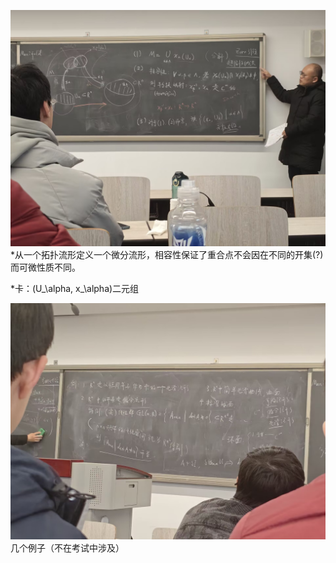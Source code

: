 ![alt text](35dfc393c8f6a6987b2cf9a3bab94846.jpg)
*从一个拓扑流形定义一个微分流形，相容性保证了重合点不会因在不同的开集(?)而可微性质不同。

*卡：(U_\alpha, x_\alpha)二元组

![alt text](a415aa1cceb2129b47fc13c2d5ceb3e3.jpg)
几个例子（不在考试中涉及）